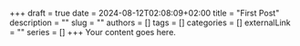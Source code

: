 +++ 
draft = true
date = 2024-08-12T02:08:09+02:00
title = "First Post"
description = ""
slug = ""
authors = []
tags = []
categories = []
externalLink = ""
series = []
+++
Your content goes here.

